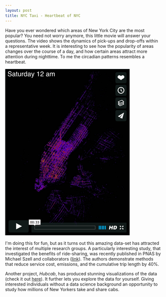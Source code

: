 ```yaml
---
layout: post
title: NYC Taxi - Heartbeat of NYC
---
```


Have you ever wondered which areas of New York City are the most popular? You need not worry anymore, this little movie will answer your questions. The video shows the dynamics of  pick-ups and drop-offs within a representative week. It is interesting to see how the popularity of areas changes over the course of a day, and how certain areas attract more attention during nighttime. To me the circadian patterns resembles a heartbeat.

<a href="https://vimeo.com/127735927"><img src="/images/2015/taxi_video_scr.png" alt="NYC Taxi heartbeat - Click to Watch!" width="403" height="540" /></a>

I'm doing this for fun, but as it turns out this amazing data-set has attracted the interest of multiple research groups. A particularly interesting study, that investigated the benefits of ride-sharing, was recently published in PNAS by Michael Szell and collaborators (<a title="Quantifying the benefits of vehicle pooling with shareability networks" href="http://www.pnas.org/content/111/37/13290.short">link</a>). The authors demonstrate methods that reduce service cost, emissions, and the cumulative trip length by 40%.

Another project, <em>Hubcab</em><a title="hubcab" href="http://hubcab.org/">,</a> has produced stunning visualizations of the data (check it out <a title="hubcab" href="http://hubcab.org">here</a>). It further lets you explore the data for yourself. Giving interested individuals without a data science background an opportunity to study how millions of New Yorkers take and share cabs.